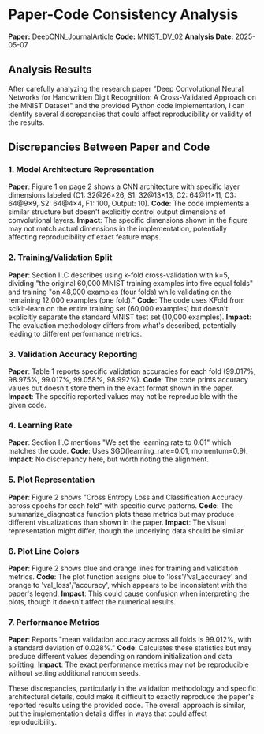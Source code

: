 # Paper-Code Consistency Analysis

**Paper:** DeepCNN_JournalArticle
**Code:** MNIST_DV_02
**Analysis Date:** 2025-05-07

## Analysis Results

After carefully analyzing the research paper "Deep Convolutional Neural Networks for Handwritten Digit Recognition: A Cross-Validated Approach on the MNIST Dataset" and the provided Python code implementation, I can identify several discrepancies that could affect reproducibility or validity of the results.

## Discrepancies Between Paper and Code

### 1. Model Architecture Representation
**Paper**: Figure 1 on page 2 shows a CNN architecture with specific layer dimensions labeled (C1: 32@26×26, S1: 32@13×13, C2: 64@11×11, C3: 64@9×9, S2: 64@4×4, F1: 100, Output: 10).
**Code**: The code implements a similar structure but doesn't explicitly control output dimensions of convolutional layers.
**Impact**: The specific dimensions shown in the figure may not match actual dimensions in the implementation, potentially affecting reproducibility of exact feature maps.

### 2. Training/Validation Split
**Paper**: Section II.C describes using k-fold cross-validation with k=5, dividing "the original 60,000 MNIST training examples into five equal folds" and training "on 48,000 examples (four folds) while validating on the remaining 12,000 examples (one fold)."
**Code**: The code uses KFold from scikit-learn on the entire training set (60,000 examples) but doesn't explicitly separate the standard MNIST test set (10,000 examples).
**Impact**: The evaluation methodology differs from what's described, potentially leading to different performance metrics.

### 3. Validation Accuracy Reporting
**Paper**: Table 1 reports specific validation accuracies for each fold (99.017%, 98.975%, 99.017%, 99.058%, 98.992%).
**Code**: The code prints accuracy values but doesn't store them in the exact format shown in the paper.
**Impact**: The specific reported values may not be reproducible with the given code.

### 4. Learning Rate
**Paper**: Section II.C mentions "We set the learning rate to 0.01" which matches the code.
**Code**: Uses SGD(learning_rate=0.01, momentum=0.9).
**Impact**: No discrepancy here, but worth noting the alignment.

### 5. Plot Representation
**Paper**: Figure 2 shows "Cross Entropy Loss and Classification Accuracy across epochs for each fold" with specific curve patterns.
**Code**: The summarize_diagnostics function plots these metrics but may produce different visualizations than shown in the paper.
**Impact**: The visual representation might differ, though the underlying data should be similar.

### 6. Plot Line Colors
**Paper**: Figure 2 shows blue and orange lines for training and validation metrics.
**Code**: The plot function assigns blue to 'loss'/'val_accuracy' and orange to 'val_loss'/'accuracy', which appears to be inconsistent with the paper's legend.
**Impact**: This could cause confusion when interpreting the plots, though it doesn't affect the numerical results.

### 7. Performance Metrics
**Paper**: Reports "mean validation accuracy across all folds is 99.012%, with a standard deviation of 0.028%."
**Code**: Calculates these statistics but may produce different values depending on random initialization and data splitting.
**Impact**: The exact performance metrics may not be reproducible without setting additional random seeds.

These discrepancies, particularly in the validation methodology and specific architectural details, could make it difficult to exactly reproduce the paper's reported results using the provided code. The overall approach is similar, but the implementation details differ in ways that could affect reproducibility.